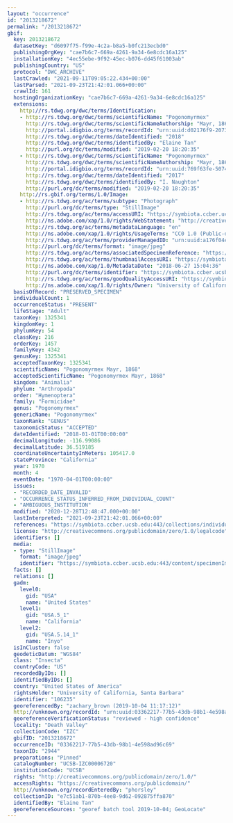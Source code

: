 ```yaml
---
layout: "occurrence"
id: "2013218672"
permalink: "/2013218672"
gbif:
  key: 2013218672
  datasetKey: "d6097f75-f99e-4c2a-b8a5-b0fc213ecbd0"
  publishingOrgKey: "cae7b6c7-669a-4261-9a34-6e8cdc16a125"
  installationKey: "4ec55ebe-9f92-45ec-b076-dd45f61003ab"
  publishingCountry: "US"
  protocol: "DWC_ARCHIVE"
  lastCrawled: "2021-09-11T09:05:22.434+00:00"
  lastParsed: "2021-09-23T21:42:01.066+00:00"
  crawlId: 161
  hostingOrganizationKey: "cae7b6c7-669a-4261-9a34-6e8cdc16a125"
  extensions:
    http://rs.tdwg.org/dwc/terms/Identification:
    - http://rs.tdwg.org/dwc/terms/scientificName: "Pogonomyrmex"
      http://rs.tdwg.org/dwc/terms/scientificNameAuthorship: "Mayr, 1868"
      http://portal.idigbio.org/terms/recordId: "urn:uuid:d02176f9-2073-483a-9441-ca3429f471d8"
      http://rs.tdwg.org/dwc/terms/dateIdentified: "2018"
      http://rs.tdwg.org/dwc/terms/identifiedBy: "Elaine Tan"
      http://purl.org/dc/terms/modified: "2019-02-20 18:20:35"
    - http://rs.tdwg.org/dwc/terms/scientificName: "Pogonomyrmex"
      http://rs.tdwg.org/dwc/terms/scientificNameAuthorship: "Mayr, 1868"
      http://portal.idigbio.org/terms/recordId: "urn:uuid:769f63fe-5074-4fb5-b987-fbaa8bcbe94f"
      http://rs.tdwg.org/dwc/terms/dateIdentified: "2017"
      http://rs.tdwg.org/dwc/terms/identifiedBy: "I. Naughton"
      http://purl.org/dc/terms/modified: "2019-02-20 18:20:35"
    http://rs.gbif.org/terms/1.0/Image:
    - http://rs.tdwg.org/ac/terms/subtype: "Photograph"
      http://purl.org/dc/terms/type: "StillImage"
      http://rs.tdwg.org/ac/terms/accessURI: "https://symbiota.ccber.ucsb.edu:443/content/specimenImages/UCSB_IZC/UCSB-IZC00006/UCSB-IZC00006720_lg.jpg"
      http://ns.adobe.com/xap/1.0/rights/WebStatement: "http://creativecommons.org/publicdomain/zero/1.0/"
      http://rs.tdwg.org/ac/terms/metadataLanguage: "en"
      http://ns.adobe.com/xap/1.0/rights/UsageTerms: "CC0 1.0 (Public-domain)"
      http://rs.tdwg.org/ac/terms/providerManagedID: "urn:uuid:a176f04e-57ea-43d2-aa4c-477bc7bf6cf1"
      http://purl.org/dc/terms/format: "image/jpeg"
      http://rs.tdwg.org/ac/terms/associatedSpecimenReference: "https://symbiota.ccber.ucsb.edu:443/collections/individual/index.php?occid=106235"
      http://rs.tdwg.org/ac/terms/thumbnailAccessURI: "https://symbiota.ccber.ucsb.edu:443/content/specimenImages/UCSB_IZC/UCSB-IZC00006/UCSB-IZC00006720_tn.jpg"
      http://ns.adobe.com/xap/1.0/MetadataDate: "2018-06-27 15:04:36"
      http://purl.org/dc/terms/identifier: "https://symbiota.ccber.ucsb.edu:443/content/specimenImages/UCSB_IZC/UCSB-IZC00006/UCSB-IZC00006720_lg.jpg"
      http://rs.tdwg.org/ac/terms/goodQualityAccessURI: "https://symbiota.ccber.ucsb.edu:443/content/specimenImages/UCSB_IZC/UCSB-IZC00006/UCSB-IZC00006720.jpg"
      http://ns.adobe.com/xap/1.0/rights/Owner: "University of California, Santa Barbara"
  basisOfRecord: "PRESERVED_SPECIMEN"
  individualCount: 1
  occurrenceStatus: "PRESENT"
  lifeStage: "Adult"
  taxonKey: 1325341
  kingdomKey: 1
  phylumKey: 54
  classKey: 216
  orderKey: 1457
  familyKey: 4342
  genusKey: 1325341
  acceptedTaxonKey: 1325341
  scientificName: "Pogonomyrmex Mayr, 1868"
  acceptedScientificName: "Pogonomyrmex Mayr, 1868"
  kingdom: "Animalia"
  phylum: "Arthropoda"
  order: "Hymenoptera"
  family: "Formicidae"
  genus: "Pogonomyrmex"
  genericName: "Pogonomyrmex"
  taxonRank: "GENUS"
  taxonomicStatus: "ACCEPTED"
  dateIdentified: "2018-01-01T00:00:00"
  decimalLongitude: -116.99086
  decimalLatitude: 36.519185
  coordinateUncertaintyInMeters: 105417.0
  stateProvince: "California"
  year: 1970
  month: 4
  eventDate: "1970-04-01T00:00:00"
  issues:
  - "RECORDED_DATE_INVALID"
  - "OCCURRENCE_STATUS_INFERRED_FROM_INDIVIDUAL_COUNT"
  - "AMBIGUOUS_INSTITUTION"
  modified: "2020-12-28T12:48:47.000+00:00"
  lastInterpreted: "2021-09-23T21:42:01.066+00:00"
  references: "https://symbiota.ccber.ucsb.edu:443/collections/individual/index.php?occid=106235"
  license: "http://creativecommons.org/publicdomain/zero/1.0/legalcode"
  identifiers: []
  media:
  - type: "StillImage"
    format: "image/jpeg"
    identifier: "https://symbiota.ccber.ucsb.edu:443/content/specimenImages/UCSB_IZC/UCSB-IZC00006/UCSB-IZC00006720_lg.jpg"
  facts: []
  relations: []
  gadm:
    level0:
      gid: "USA"
      name: "United States"
    level1:
      gid: "USA.5_1"
      name: "California"
    level2:
      gid: "USA.5.14_1"
      name: "Inyo"
  isInCluster: false
  geodeticDatum: "WGS84"
  class: "Insecta"
  countryCode: "US"
  recordedByIDs: []
  identifiedByIDs: []
  country: "United States of America"
  rightsHolder: "University of California, Santa Barbara"
  identifier: "106235"
  georeferencedBy: "zachary_brown (2019-10-04 11:17:12)"
  http://unknown.org/recordId: "urn:uuid:03362217-77b5-43db-98b1-4e598ad96c69"
  georeferenceVerificationStatus: "reviewed - high confidence"
  locality: "Death Valley"
  collectionCode: "IZC"
  gbifID: "2013218672"
  occurrenceID: "03362217-77b5-43db-98b1-4e598ad96c69"
  taxonID: "2944"
  preparations: "Pinned"
  catalogNumber: "UCSB-IZC00006720"
  institutionCode: "UCSB"
  rights: "http://creativecommons.org/publicdomain/zero/1.0/"
  accessRights: "https://creativecommons.org/publicdomain/"
  http://unknown.org/recordEnteredBy: "phorsley"
  collectionID: "e7c51ab1-870b-4ee8-9d62-092875ffa870"
  identifiedBy: "Elaine Tan"
  georeferenceSources: "georef batch tool 2019-10-04; GeoLocate"
---
```

